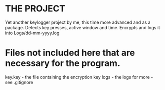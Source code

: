 # THE PROJECT
Yet another keylogger project by me, this time more advanced and as a package.
Detects key presses, active window and time. Encrypts and logs it into Logs/dd-mm-yyyy.log
# Files not included here that are necessary for the program.
key.key - the file containing the encryption key
logs - the logs
for more - see .gitignore